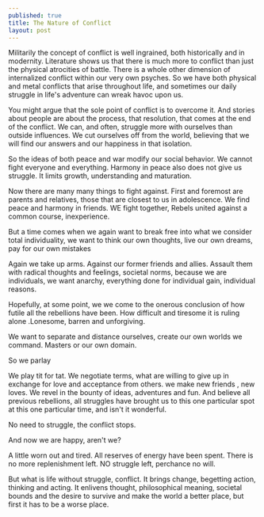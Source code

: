 ```yaml
---
published: true
title: The Nature of Conflict
layout: post
---
```

Militarily the concept of conflict is well ingrained, both historically and in modernity. Literature shows us that there is much more to conflict than just the physical atrocities of battle. There is a whole other dimension of internalized conflict within our very own psyches. So we have both physical and metal conflicts that arise throughout life, and sometimes our daily struggle in life's adventure can  wreak havoc upon us. 

You might argue that the sole point of conflict is to overcome it. And stories about people are about the process, that resolution, that comes at the end of the conflict. We can, and often, struggle more with ourselves than outside influences. We cut ourselves off from the world, believing that we will find our answers and our happiness in that isolation.

So the ideas of both peace and war modify our social behavior. We cannot fight everyone and everything. Harmony in peace also does not give us struggle. It limits growth,  understanding and maturation.

Now there are many many things to fight against. First and foremost are parents and relatives, those that are closest to us in adolescence. We find peace and harmony in  friends. WE fight together, Rebels united against a common course, inexperience.

But a time comes when we again want to break free into what we consider total individuality, we want to think our own thoughts, live our own dreams, pay for our own mistakes

Again we take up arms. Against our former friends and allies. Assault them with radical thoughts and feelings, societal norms, because we are individuals, we want anarchy, everything done for individual gain, individual reasons. 

Hopefully, at some point, we we come to the onerous conclusion of how futile all the rebellions have been. How difficult and tiresome it is ruling alone .Lonesome, barren and unforgiving. 

We want to separate and distance ourselves, create our own worlds  we command. Masters or our own domain. 

So we parlay

We play tit for tat. We negotiate terms, what are willing to give up in exchange for love and acceptance from others. we make new friends , new loves. We revel in the bounty of ideas, adventures and fun. And believe all previous rebellions, all struggles have brought us to this one particular spot at this one particular time, and isn't it wonderful. 

No need to struggle, the conflict stops. 

And now we are happy, aren't we? 

A little worn out and tired. All reserves of energy have been spent. There is no more replenishment left. NO struggle left, perchance no will. 

But what is life without struggle, conflict. It brings change, begetting action, thinking and acting. It enlivens thought, philosophical meaning, societal bounds and the desire to survive and make the world a better place, but first it has to be a worse place.